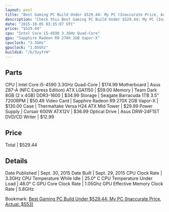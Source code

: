 ```yaml
---
layout: post
title: "Best Gaming PC Build Under $529.44: My PC (Inaccurate Price, Actual: $553)"
description: "Check this Best Gaming PC Build Under $529.44: My PC (Inaccurate Price, Actual: $553). CPU: Intel Core i5-4590 3.3GHz Quad-Core, Motherboard: Asus Z87-A (NFC Express Editi"
date: "2015-10-05 03:35:07 UTC"
price: "$529.44"
cpu: "Intel Core i5-4590 3.3GHz Quad-Core"
gpu: "Sapphire Radeon R9 270X 2GB Vapor-X"
cpuclock: "3.3GHz"
gpuclock: "1.05Ghz"
buildid: "/b/3vyfrH"
---
```


## Parts

CPU | Intel Core i5-4590 3.3GHz Quad-Core | $174.99
Motherboard | Asus Z87-A (NFC Express Edition) ATX LGA1150 | $59.00
Memory | Team Dark 8GB (2 x 4GB) DDR3-1600 | $34.99
Storage | Seagate Barracuda 1TB 3.5" 7200RPM | $50.49
Video Card | Sapphire Radeon R9 270X 2GB Vapor-X | $130.00
Case | Thermaltake Versa H24 ATX Mid Tower | $29.99
Power Supply | Corsair 600W ATX12V | $36.99
Optical Drive | Asus DRW-24F1ST DVD/CD Writer | $12.99

## Price

Total | $529.44

## Details

Date Published | Sept. 30, 2015
Date Built | Sept. 29, 2015
CPU Clock Rate | 3.3GHz
CPU Temperature While Idle | 25.0° C
CPU Temperature Under Load | 48.0° C
GPU Core Clock Rate | 1.05Ghz
GPU Effective Memory Clock Rate | 5.8GHz

Bookmark: [Best Gaming PC Build Under $529.44: My PC (Inaccurate Price, Actual: $553)](http://pcbuilders.github.io/2015/10/05/best-gaming-pc-build-under-529-dollars-dot-44-my-pc-inaccurate-price-actual-553-dollars/)
